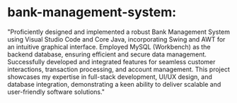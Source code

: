 # bank-management-system:
"Proficiently designed and implemented a robust Bank Management System using Visual Studio Code and Core Java, incorporating Swing and AWT for an intuitive graphical interface. Employed MySQL (Workbench) as the backend database, ensuring efficient and secure data management. Successfully developed and integrated features for seamless customer interactions, transaction processing, and account management. This project showcases my expertise in full-stack development, UI/UX design, and database integration, demonstrating a keen ability to deliver scalable and user-friendly software solutions."
